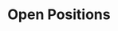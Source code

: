 ---
# Page title
title: Open Positions
# Page type - we want a landing page (such as a homepage)
type: landing

# Your landing page sections - add as many different content blocks as you like
sections:
  - block: markdown
    id: section-1
    content:
      text: |
        # Open Positions

        ## Postdoctoral Researcher and Graduate Student Positions are available!
        Please contact Dr. Kaichen Dong if you are interested in our research and majoring in physics, materials science, instrument science, mechanical engineering, electrical engineering, thermal engineering, optics, and telecommunications. We are looking for new group members with passion, talent, and grit!

        ## Applications for PhD and Postdoc positions
        If you are interested in working with us as a PhD student or postdoc, please send an email to Dr. Kaichen Dong. State briefly why you are interested and attach a CV. No need for a separate cover letter or certificates. Important: please insert 'Application PhD' or 'Application Postdoc' in the subject line.

        ## Master projects for Data Science and Information Technology students
        If you are a Master student at Data Science and Information Technology looking for a Master project, contact Dr. Kaichen Dong (or any group member) via email or stop by his office.

        ## Master projects for Advanced Manufacturing Students
        If you are an Advanced Manufacturing student and interested in working with us, please contact Dr. Kaichen Dong (or any group member) via email or stop by his office.

        ## Summer Camp Opportunities
        If you are interested in pursuing a Master Program or Ph.D Program via Summer Camp, there might be some useful links: 
        https://www.sigs.tsinghua.edu.cn/120/list.htm
        https://www.sigs.tsinghua.edu.cn/
        https://yzbm.tsinghua.edu.cn/index
---